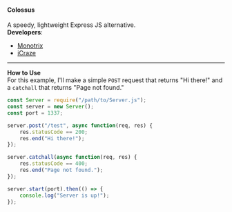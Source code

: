 #### Colossus
A speedy, lightweight Express JS alternative.<br>
**Developers**:
- [Monotrix](https://github.com/Monotrix)
- [iCraze](https://github.com/iCrazeiOS)

---
**How to Use**<br>
For this example, I'll make a simple `POST` request that returns "Hi there!" and a `catchall` that returns "Page not found."
```js
const Server = require("/path/to/Server.js");
const server = new Server();
const port = 1337;

server.post("/test", async function(req, res) {
    res.statusCode == 200;
    res.end("Hi there!");
});

server.catchall(async function(req, res) {
    res.statusCode == 400;
    res.end("Page not found.");
});

server.start(port).then(() => {
    console.log("Server is up!");
});
```